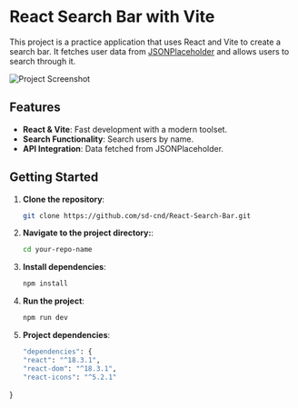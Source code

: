 # React Search Bar with Vite

This project is a practice application that uses React and Vite to create a search bar. It fetches user data from [JSONPlaceholder](https://jsonplaceholder.typicode.com/users) and allows users to search through it.

![Project Screenshot](https://i.postimg.cc/1XPfvZnV/Screenshot-2024-06-29-094625.png)

## Features

- **React & Vite**: Fast development with a modern toolset.
- **Search Functionality**: Search users by name.
- **API Integration**: Data fetched from JSONPlaceholder.

## Getting Started

1. **Clone the repository**:
   ```bash
   git clone https://github.com/sd-cnd/React-Search-Bar.git

2. **Navigate to the project directory:**:
    ```bash
    cd your-repo-name
3. **Install dependencies**:
    ```bash
    npm install
4. **Run the project**:
    ```bash
    npm run dev

5. **Project dependencies**:
    ```bash
    "dependencies": {
    "react": "^18.3.1",
    "react-dom": "^18.3.1",
    "react-icons": "^5.2.1"
  }
  ```

